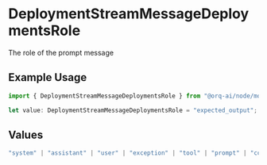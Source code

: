 # DeploymentStreamMessageDeploymentsRole

The role of the prompt message

## Example Usage

```typescript
import { DeploymentStreamMessageDeploymentsRole } from "@orq-ai/node/models/operations";

let value: DeploymentStreamMessageDeploymentsRole = "expected_output";
```

## Values

```typescript
"system" | "assistant" | "user" | "exception" | "tool" | "prompt" | "correction" | "expected_output"
```